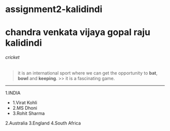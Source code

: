 # assignment2-kalidindi

# chandra venkata vijaya gopal raju kalidindi
###### cricket
> it is an international sport where we can get the opportunity to **bat**, **bowl** and **keeping**. >> it is a fascinating game.
--- 

1.INDIA   
   * 1.Virat Kohli 
   * 2.MS Dhoni 
   * 3.Rohit Sharma
 

2.Australia
3.England
4.South Africa


